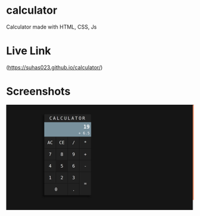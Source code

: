 # calculator
Calculator made with HTML, CSS, Js

# Live Link
(<https://suhas023.github.io/calculator/>)

# Screenshots
![sample shot](/screenshot/calc.png?raw=true)
